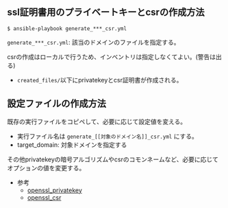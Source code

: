 ## ssl証明書用のプライベートキーとcsrの作成方法
```
$ ansible-playbook generate_***_csr.yml
```
`generate_***_csr.yml`: 該当のドメインのファイルを指定する。

csrの作成はローカルで行うため、インベントリは指定しなくてよい。(警告は出る)

* `created_files/`以下にprivatekeyとcsr証明書が作成される。

## 設定ファイルの作成方法

既存の実行ファイルをコピペして、必要に応じて設定値を変える。

* 実行ファイル名は `generate_[[対象のドメイン名]]_csr.yml` にする。
* target_domain: 対象ドメインを指定する

その他privatekeyの暗号アルゴリズムやcsrのコモンネームなど、必要に応じてオプションの値を変更する。

* 参考
  - [openssl_privatekey](http://docs.ansible.com/ansible/latest/modules/openssl_privatekey_module.html)
  - [openssl_csr](https://docs.ansible.com/ansible/2.4/openssl_csr_module.html)



